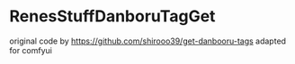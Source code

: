 # RenesStuffDanboruTagGet
original code by https://github.com/shirooo39/get-danbooru-tags adapted for comfyui
